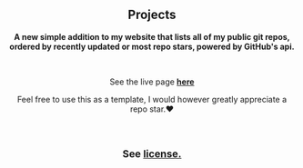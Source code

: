 <h2 align=center>Projects</h2>

<p align=center><b>A new simple addition to my website that lists all of my public git repos, ordered by recently updated or most repo stars, powered by GitHub's api.</b></p>

<br>

<p align=center>See the live page <b><a href='https://projects.tnyavnto.com/'>here</a></b></p>

<p align=center>Feel free to use this as a template, I would however greatly appreciate a repo star.❤</p>

<br>

<h2 align=center><sup>See <a href='/LICENSE'>license.</a></sup></h2>